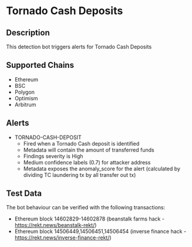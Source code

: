 # Tornado Cash Deposits

## Description

This detection bot triggers alerts for Tornado Cash Deposits

## Supported Chains

- Ethereum
- BSC
- Polygon
- Optimism
- Arbitrum

## Alerts

- TORNADO-CASH-DEPOSIT
  - Fired when a Tornado Cash deposit is identified
  - Metadata will contain the amount of transferred funds
  - Findings severity is High
  - Medium confidence labels (0.7) for attacker address
  - Metadata exposes the anomaly_score for the alert (calculated by dividing TC laundering tx by all transfer out tx)

## Test Data

The bot behaviour can be verified with the following transactions:

- Ethereum block 14602829-14602878 (beanstalk farms hack - https://rekt.news/beanstalk-rekt/)
- Ethereum block 14506449,14506451,14506454 (inverse finance hack - https://rekt.news/inverse-finance-rekt/)
